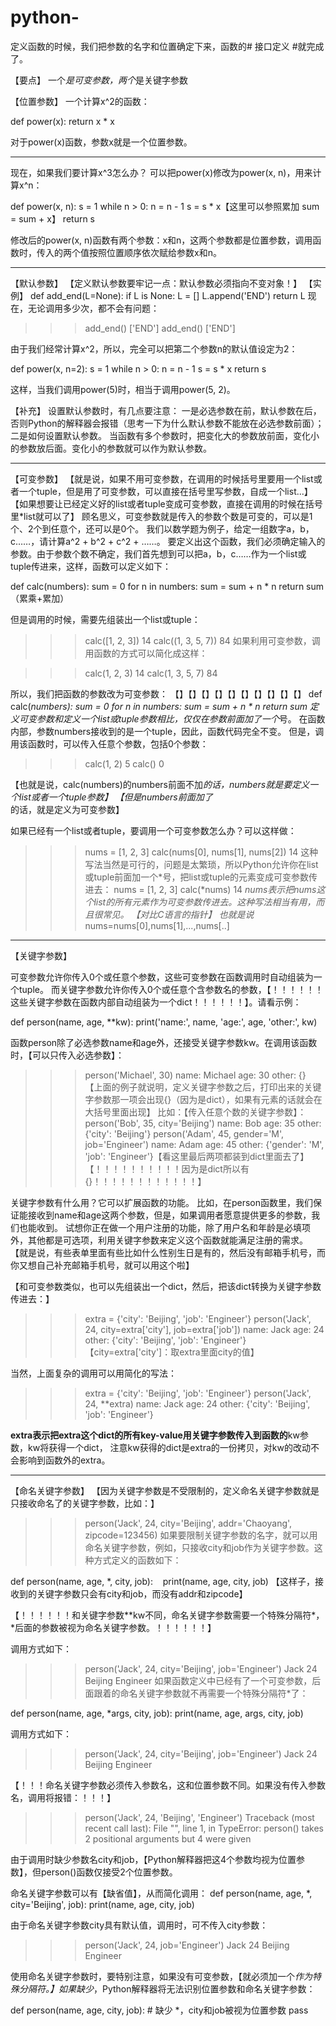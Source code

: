 # python-

定义函数的时候，我们把参数的名字和位置确定下来，函数的# 接口定义 #就完成了。

【要点】
一个*是可变参数，两个*是关键字参数

【位置参数】
一个计算x^2的函数：

def power(x):
    return x * x

对于power(x)函数，参数x就是一个位置参数。

---------------------------------------------------------------------------------------------------------

现在，如果我们要计算x^3怎么办？
可以把power(x)修改为power(x, n)，用来计算x^n：

def power(x, n):
    s = 1
    while n > 0:
        n = n - 1
        s = s * x【这里可以参照累加 sum = sum + x】
    return s

修改后的power(x, n)函数有两个参数：x和n，这两个参数都是位置参数，调用函数时，传入的两个值按照位置顺序依次赋给参数x和n。

---------------------------------------------------------------------------------------------------------

【默认参数】
【定义默认参数要牢记一点：默认参数必须指向不变对象！】
【实例】
def add_end(L=None):
    if L is None:
        L = []
    L.append('END')
    return L
现在，无论调用多少次，都不会有问题：

>>> add_end()
['END']
>>> add_end()
['END']



由于我们经常计算x^2，所以，完全可以把第二个参数n的默认值设定为2：

def power(x, n=2):
    s = 1
    while n > 0:
        n = n - 1
        s = s * x
    return s

这样，当我们调用power(5)时，相当于调用power(5, 2)。

【补充】
设置默认参数时，有几点要注意：
一是必选参数在前，默认参数在后，否则Python的解释器会报错（思考一下为什么默认参数不能放在必选参数前面）；
二是如何设置默认参数。
当函数有多个参数时，把变化大的参数放前面，变化小的参数放后面。变化小的参数就可以作为默认参数。

---------------------------------------------------------------------------------------------------------

【可变参数】
【就是说，如果不用可变参数，在调用的时候括号里要用一个list或者一个tuple，但是用了可变参数，可以直接在括号里写参数，自成一个list...】
【如果想要让已经定义好的list或者tuple变成可变参数，直接在调用的时候在括号里*list就可以了】
顾名思义，可变参数就是传入的参数个数是可变的，可以是1个、2个到任意个，还可以是0个。
我们以数学题为例子，给定一组数字a，b，c……，请计算a^2 + b^2 + c^2 + ……。
要定义出这个函数，我们必须确定输入的参数。由于参数个数不确定，我们首先想到可以把a，b，c……作为一个list或tuple传进来，这样，函数可以定义如下：

def calc(numbers):
    sum = 0
    for n in numbers:
        sum = sum + n * n
    return sum
（累乘+累加）

但是调用的时候，需要先组装出一个list或tuple：
>>> calc([1, 2, 3])
14
>>> calc((1, 3, 5, 7))
84
如果利用可变参数，调用函数的方式可以简化成这样：

>>> calc(1, 2, 3)
14
>>> calc(1, 3, 5, 7)
84

所以，我们把函数的参数改为可变参数：
【】【】【】【】【】【】【】【】【】【】
def calc(*numbers):
    sum = 0
    for n in numbers:
        sum = sum + n * n
    return sum
定义可变参数和定义一个list或tuple参数相比，仅仅在参数前面加了一个*号。
在函数内部，参数numbers接收到的是一个tuple，因此，函数代码完全不变。
但是，调用该函数时，可以传入任意个参数，包括0个参数：

>>> calc(1, 2)
5
>>> calc()
0

【也就是说，calc(numbers)的numbers前面不加*的话，numbers就是要定义一个list或者一个tuple参数】
【但是numbers前面加了*的话，就是定义为可变参数】

如果已经有一个list或者tuple，要调用一个可变参数怎么办？可以这样做：
>>> nums = [1, 2, 3]
>>> calc(nums[0], nums[1], nums[2])
14
这种写法当然是可行的，问题是太繁琐，所以Python允许你在list或tuple前面加一个*号，把list或tuple的元素变成可变参数传进去：
>>> nums = [1, 2, 3]
>>> calc(*nums)
14
*nums表示把nums这个list的所有元素作为可变参数传进去。这种写法相当有用，而且很常见。
【对比C语言的指针】
也就是说*nums=nums[0],nums[1],...,nums[..]

---------------------------------------------------------------------------------------------------------

【关键字参数】


可变参数允许你传入0个或任意个参数，这些可变参数在函数调用时自动组装为一个tuple。
而关键字参数允许你传入0个或任意个含参数名的参数，【！！！！！！这些关键字参数在函数内部自动组装为一个dict！！！！！！】。请看示例：

def person(name, age, **kw):
    print('name:', name, 'age:', age, 'other:', kw)
    
函数person除了必选参数name和age外，还接受关键字参数kw。在调用该函数时，【可以只传入必选参数】：

>>> person('Michael', 30)
name: Michael age: 30 other: {}
【上面的例子就说明，定义关键字参数之后，打印出来的关键字参数那一项会出现{}（因为是dict），如果有元素的话就会在大括号里面出现】
比如：【传入任意个数的关键字参数】：
>>> person('Bob', 35, city='Beijing')
name: Bob age: 35 other: {'city': 'Beijing'}
>>> person('Adam', 45, gender='M', job='Engineer')
name: Adam age: 45 other: {'gender': 'M', 'job': 'Engineer'}【看这里最后两项都装到dict里面去了】
【！！！！！！！！！！因为是dict所以有{}！！！！！！！！！！！！】

关键字参数有什么用？它可以扩展函数的功能。
比如，在person函数里，我们保证能接收到name和age这两个参数，但是，如果调用者愿意提供更多的参数，我们也能收到。
试想你正在做一个用户注册的功能，除了用户名和年龄是必填项外，其他都是可选项，利用关键字参数来定义这个函数就能满足注册的需求。
【就是说，有些表单里面有些比如什么性别生日是有的，然后没有邮箱手机号，而你又想自己补充邮箱手机号，就可以用这个啦】

【和可变参数类似，也可以先组装出一个dict，然后，把该dict转换为关键字参数传进去：】
>>> extra = {'city': 'Beijing', 'job': 'Engineer'}
>>> person('Jack', 24, city=extra['city'], job=extra['job'])
name: Jack age: 24 other: {'city': 'Beijing', 'job': 'Engineer'}
【city=extra['city']：取extra里面city的值】

当然，上面复杂的调用可以用简化的写法：

>>> extra = {'city': 'Beijing', 'job': 'Engineer'}
>>> person('Jack', 24, **extra)
name: Jack age: 24 other: {'city': 'Beijing', 'job': 'Engineer'}

**extra表示把extra这个dict的所有key-value用关键字参数传入到函数的**kw参数，kw将获得一个dict，
注意kw获得的dict是extra的一份拷贝，对kw的改动不会影响到函数外的extra。

---------------------------------------------------------------------------------------------------------

【命名关键字参数】
【因为关键字参数是不受限制的，定义命名关键字参数就是只接收命名了的关键字参数，比如：】

>>> person('Jack', 24, city='Beijing', addr='Chaoyang', zipcode=123456)
如果要限制关键字参数的名字，就可以用命名关键字参数，例如，只接收city和job作为关键字参数。这种方式定义的函数如下：

def person(name, age, *, city, job):
    print(name, age, city, job)
【这样子，接收到的关键字参数只会有city和job，而没有addr和zipcode】

【！！！！！！和关键字参数**kw不同，命名关键字参数需要一个特殊分隔符*，*后面的参数被视为命名关键字参数。！！！！！！】

调用方式如下：
>>> person('Jack', 24, city='Beijing', job='Engineer')
Jack 24 Beijing Engineer
如果函数定义中已经有了一个可变参数，后面跟着的命名关键字参数就不再需要一个特殊分隔符*了：

def person(name, age, *args, city, job):
    print(name, age, args, city, job)

调用方式如下：
>>> person('Jack', 24, city='Beijing', job='Engineer')
Jack 24 Beijing Engineer

【！！！命名关键字参数必须传入参数名，这和位置参数不同。如果没有传入参数名，调用将报错：！！！】
>>> person('Jack', 24, 'Beijing', 'Engineer')
Traceback (most recent call last):
  File "<stdin>", line 1, in <module>
TypeError: person() takes 2 positional arguments but 4 were given
    
由于调用时缺少参数名city和job，【Python解释器把这4个参数均视为位置参数】，但person()函数仅接受2个位置参数。

命名关键字参数可以有【缺省值】，从而简化调用：
def person(name, age, *, city='Beijing', job):
    print(name, age, city, job)

由于命名关键字参数city具有默认值，调用时，可不传入city参数：
>>> person('Jack', 24, job='Engineer')
Jack 24 Beijing Engineer

使用命名关键字参数时，要特别注意，如果没有可变参数，【就必须加一个*作为特殊分隔符。】如果缺少*，Python解释器将无法识别位置参数和命名关键字参数：

def person(name, age, city, job):
    # 缺少 *，city和job被视为位置参数
    pass
    
